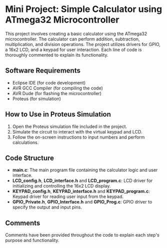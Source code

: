 # Mini Project: Simple Calculator using ATmega32 Microcontroller

This project involves creating a basic calculator using the ATmega32 microcontroller. The calculator can perform addition, subtraction, multiplication, and division operations. The project utilizes drivers for GPIO, a 16x2 LCD, and a keypad for user interaction. Each line of code is thoroughly commented to explain its functionality.

## Software Requirements
- Eclipse IDE (for code development)
- AVR GCC Compiler (for compiling the code)
- AVR Dude (for flashing the microcontroller)
- Proteus (for simulation)

## How to Use in Proteus Simulation
1. Open the Proteus simulation file included in the project.
2. Simulate the circuit to interact with the virtual keypad and LCD.
3. Follow the on-screen instructions to input numbers and perform calculations.

## Code Structure
- **main.c**: The main program file containing the calculator logic and user interface.
- **LCD_config.h**, **LCD_interface.h** and **LCD_program.c**: LCD driver for initializing and controlling the 16x2 LCD display.
- **KEYPAD_config.h**, **KEYPAD_interface.h** and **KEYPAD_program.c**: Keypad driver for reading user input from the keypad.
- **GPIO_Private.h**, **GPIO_Interface.h** and **GPIO_Prog.c**: GPIO driver to specify the output and input pins.

## Comments
Comments have been provided throughout the code to explain each step's purpose and functionality.
